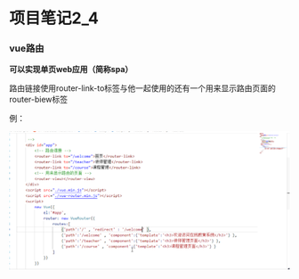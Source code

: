 # 项目笔记2_4

### vue路由

**可以实现单页web应用（简称spa）**

路由链接使用router-link-to标签与他一起使用的还有一个用来显示路由页面的router-biew标签

例：

![image-20210125092236865](typora-user-images\image-20210125092236865.png)